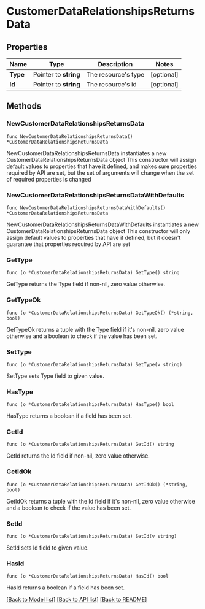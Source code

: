 # CustomerDataRelationshipsReturnsData

## Properties

Name | Type | Description | Notes
------------ | ------------- | ------------- | -------------
**Type** | Pointer to **string** | The resource&#39;s type | [optional] 
**Id** | Pointer to **string** | The resource&#39;s id | [optional] 

## Methods

### NewCustomerDataRelationshipsReturnsData

`func NewCustomerDataRelationshipsReturnsData() *CustomerDataRelationshipsReturnsData`

NewCustomerDataRelationshipsReturnsData instantiates a new CustomerDataRelationshipsReturnsData object
This constructor will assign default values to properties that have it defined,
and makes sure properties required by API are set, but the set of arguments
will change when the set of required properties is changed

### NewCustomerDataRelationshipsReturnsDataWithDefaults

`func NewCustomerDataRelationshipsReturnsDataWithDefaults() *CustomerDataRelationshipsReturnsData`

NewCustomerDataRelationshipsReturnsDataWithDefaults instantiates a new CustomerDataRelationshipsReturnsData object
This constructor will only assign default values to properties that have it defined,
but it doesn't guarantee that properties required by API are set

### GetType

`func (o *CustomerDataRelationshipsReturnsData) GetType() string`

GetType returns the Type field if non-nil, zero value otherwise.

### GetTypeOk

`func (o *CustomerDataRelationshipsReturnsData) GetTypeOk() (*string, bool)`

GetTypeOk returns a tuple with the Type field if it's non-nil, zero value otherwise
and a boolean to check if the value has been set.

### SetType

`func (o *CustomerDataRelationshipsReturnsData) SetType(v string)`

SetType sets Type field to given value.

### HasType

`func (o *CustomerDataRelationshipsReturnsData) HasType() bool`

HasType returns a boolean if a field has been set.

### GetId

`func (o *CustomerDataRelationshipsReturnsData) GetId() string`

GetId returns the Id field if non-nil, zero value otherwise.

### GetIdOk

`func (o *CustomerDataRelationshipsReturnsData) GetIdOk() (*string, bool)`

GetIdOk returns a tuple with the Id field if it's non-nil, zero value otherwise
and a boolean to check if the value has been set.

### SetId

`func (o *CustomerDataRelationshipsReturnsData) SetId(v string)`

SetId sets Id field to given value.

### HasId

`func (o *CustomerDataRelationshipsReturnsData) HasId() bool`

HasId returns a boolean if a field has been set.


[[Back to Model list]](../README.md#documentation-for-models) [[Back to API list]](../README.md#documentation-for-api-endpoints) [[Back to README]](../README.md)


